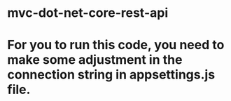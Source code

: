 # mvc-dot-net-core-rest-api

# For you to run this code, you need to make some adjustment in the connection string in appsettings.js file.
